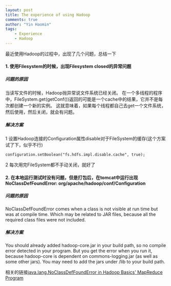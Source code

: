 ```yaml
---
layout: post
title: The experience of using Hadoop
comments: true
author: "Yin Haomin"
tags:
    - Experience
    - Hadoop
---
```


最近使用Hadoop的过程中，出现了几个问题，总结一下

#### 1. 使用Filesystem的时候，出现Filesystem closed的异常问题

##### 问题的原因

当读写文件的时候，Hadoop抛异常说文件系统已经关闭。
在一个多线程的程序中，FileSystem.get(getConf())返回的可能是一个cache中的结果，它并不是每次都创建一个新的实例。
这就意味着，如果每个线程都自己去get一个文件系统，然后使用，然后关闭，就会有问题。

##### 解决方案

1 设置Hadoop连接的Configuration属性disable对于FileSystem的缓存(这个方案试了下，似乎不行)

```
configuration.setBoolean("fs.hdfs.impl.disable.cache", true);
```

2 每次用完FileSystem都不手动关闭，就好了

#### 2. 在本地运行测试时没有问题，但是打包后，在tomcat中运行出现NoClassDefFoundError: org/apache/hadoop/conf/Configuration

##### 问题的原因

NoClassDefFoundError comes when a class is not visible at run time but was at compile time. Which may be related to JAR files, because all the required class files were not included.

##### 解决方案

You should already added hadoop-core.jar in your build path, so no compile error detected in your program. But you get the error when you run it, because hadoop-core is dependent on commons-logging.jar (as well as some other jars). You may need to add the jars under /lib to your build path.

相关的链接[java.lang.NoClassDefFoundError in Hadoop Basics' MapReduce Program](http://stackoverflow.com/questions/13776795/java-lang-noclassdeffounderror-in-hadoop-basics-mapreduce-program)


